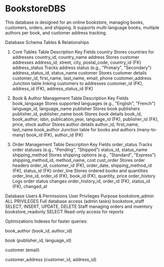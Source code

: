 # BookstoreDBS

This database is designed for an online bookstore, managing books, customers, orders, and shipping. It supports multi-language books, multiple authors per book, and customer address tracking.

Database Schema
Tables & Relationships
1. Core Tables
Table	                    Description	                                               Key Fields
country	               Stores countries for addresses	                              country_id, country_name
address	               Stores customer addresses	                                  address_id, street, city, postal_code, country_id (FK)
address_status	       Tracks address status (e.g., "Primary", "Secondary")	        address_status_id, status_name
customer	             Stores customer details	                                    customer_id, first_name, last_name, email, phone
customer_address	     Junction table linking customers to addresses	              customer_id (FK), address_id (FK), address_status_id (FK)

2. Book & Author Management
Table	                   Description	                                                        Key Fields
book_language	      Stores supported languages (e.g., "English", "French")	         language_id, language_name
publisher	          Stores book publishers	                                         publisher_id, publisher_name
book	              Stores book details	                                             book_id, book_author, isbn, publication_year, language_id (FK), publisher_id (FK), price, stock
author	            Stores author details	                                           author_id, first_name, last_name
book_author	        Junction table for books and authors (many-to-many)	             book_id (FK), author_id (FK)

3. Order Management
Table	                 Description	                                                     Key Fields
order_status	         Tracks order statuses (e.g., "Pending", "Shipped")	            status_id, status_name
shipping_method	       Stores shipping options (e.g., "Standard", "Express")	        shipping_method_id, method_name, cost
cust_order	           Stores order headers	                                          order_id, customer_id (FK), order_date, shipping_method_id (FK), status_id (FK)
order_line	           Stores ordered books and quantities	                          order_line_id, order_id (FK), book_id (FK), quantity, price
order_history	         Logs order status changes	                                    order_history_id, order_id (FK), status_id (FK), changed_at

Database Users & Permissions
User	                        Privileges	                                 Purpose
bookstore_admin	             ALL PRIVILEGES	                       Full database access (admin tasks)
bookstore_staff	             SELECT, INSERT, UPDATE, DELETE	       Staff managing orders and inventory
bookstore_readonly	         SELECT	                               Read-only access for reports

Optimizations
Indexes for faster queries:

book_author (book_id, author_id)

book (publisher_id, language_id)

customer (email)

customer_address (customer_id, address_id)
